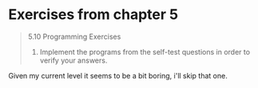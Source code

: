 # Exercises from chapter 5

> 5.10 Programming Exercises
>
> 1. Implement the programs from the self-test questions in order to verify your
> answers.

Given my current level it seems to be a bit boring, i'll skip that one.

